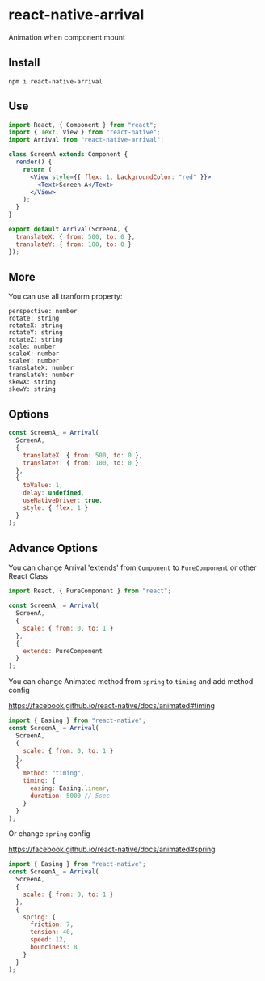 # react-native-arrival

Animation when component mount

## Install

`npm i react-native-arrival`

## Use

```jsx
import React, { Component } from "react";
import { Text, View } from "react-native";
import Arrival from "react-native-arrival";

class ScreenA extends Component {
  render() {
    return (
      <View style={{ flex: 1, backgroundColor: "red" }}>
        <Text>Screen A</Text>
      </View>
    );
  }
}

export default Arrival(ScreenA, {
  translateX: { from: 500, to: 0 },
  translateY: { from: 100, to: 0 }
});
```

## More

You can use all tranform property:

```
perspective: number
rotate: string
rotateX: string
rotateY: string
rotateZ: string
scale: number
scaleX: number
scaleY: number
translateX: number
translateY: number
skewX: string
skewY: string
```

## Options

```jsx
const ScreenA_ = Arrival(
  ScreenA,
  {
    translateX: { from: 500, to: 0 },
    translateY: { from: 100, to: 0 }
  },
  {
    toValue: 1,
    delay: undefined,
    useNativeDriver: true,
    style: { flex: 1 }
  }
);
```

## Advance Options

You can change Arrival 'extends' from `Component` to `PureComponent` or other React Class

```jsx
import React, { PureComponent } from "react";

const ScreenA_ = Arrival(
  ScreenA,
  {
    scale: { from: 0, to: 1 }
  },
  {
    extends: PureComponent
  }
);
```

You can change Animated method from `spring` to `timing` and add method config

https://facebook.github.io/react-native/docs/animated#timing

```jsx
import { Easing } from "react-native";
const ScreenA_ = Arrival(
  ScreenA,
  {
    scale: { from: 0, to: 1 }
  },
  {
    method: "timing",
    timing: {
      easing: Easing.linear,
      duration: 5000 // 5sec
    }
  }
);
```

Or change `spring` config

https://facebook.github.io/react-native/docs/animated#spring

```jsx
import { Easing } from "react-native";
const ScreenA_ = Arrival(
  ScreenA,
  {
    scale: { from: 0, to: 1 }
  },
  {
    spring: {
      friction: 7,
      tension: 40,
      speed: 12,
      bounciness: 8
    }
  }
);
```
